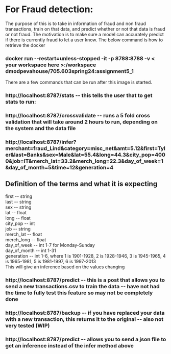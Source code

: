 # For Fraud detection: 
The purpose of this is to take in information of fraud and non fraud transactions, train on that data, and predict whether or not that data is fraud or not fraud. The motivation is to make sure a model can accurately predict if there is currently fraud to let a user know. The below command is how to retrieve the docker
### docker run --restart=unless-stopped -it -p 8788:8788 -v < your workspace here >:/workspace dmodpevahouse/705.603spring24:assignment5_1
There are a few commands that can be run after this image is started. 
### http://localhost:8787/stats -- this tells the user that to get stats to run:
### http://localhost:8787/crossvalidate -- runs a 5 fold cross validation that will take around 2 hours to run, depending on the system and the data file
### http://localhost:8787/infer?merchant=fraud_Lind&category=misc_net&amt=5.12&first=Tyler&last=Banks&sex=Male&lat=55.4&long=44.3&city_pop=4000&job=IT&merch_lat=33.2&merch_long=22.3&day_of_week=1&day_of_month=5&time=12&generation=4
## Definition of the terms and what it is expecting 
first -- string \
last -- string \
sex -- string \
lat -- float \
long -- float \
city_pop -- int \
job -- string \
merch_lat -- float \
merch_long -- float \
day_of_week -- int 1-7 for Monday-Sunday\
day_of_month -- int 1-31 \
generation -- int 1-6, where 1 is 1901-1928, 2 is 1928-1946, 3 is 1945-1965, 4 is 1965-1981, 5 is 1981-1997, 6 is 1997-2013 \
This will give an inference based on the values changing
### http://localhost:8787/predict -- this is a post that allows you to send a new transactions.csv to train the data -- have not had the time to fully test this feature so may not be completely done
### http://localhost:8787/backup -- if you have replaced your data with a new transaction, this returns it to the original -- also not very tested (WIP)
### http://localhost:8787/predict -- allows you to send a json file to get an inference instead of the infer method above